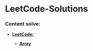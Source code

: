 # LeetCode-Solutions

### **Content solve:**

- [**LeetCode:**](https://leetcode.com/problemset/all/)

     - [**Array**](https://github.com/hoangtien2k3qx1/LeetCode-Solutions/tree/main/Array)
     
 